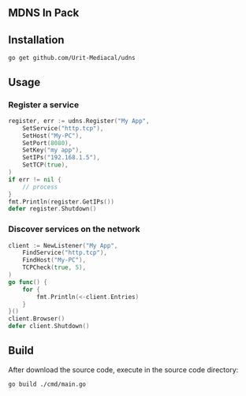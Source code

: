## MDNS In Pack

## Installation

    go get github.com/Urit-Mediacal/udns

## Usage
### Register a service
```go
register, err := udns.Register("My App",
    SetService("http.tcp"),
    SetHost("My-PC"),
    SetPort(8080),
    SetKey("my app"),
    SetIPs("192.168.1.5"),
    SetTCP(true),
)
if err != nil {
    // process
}
fmt.Println(register.GetIPs())
defer register.Shutdown()
```
### Discover services on the network
```go
client := NewListener("My App",
    FindService("http.tcp"),
    FindHost("My-PC"),
	TCPCheck(true, 5),
)
go func() {
    for {
        fmt.Println(<-client.Entries)
    }
}()
client.Browser()
defer client.Shutdown()
```
## Build
After download the source code, execute in the source code directory: 

    go build ./cmd/main.go
